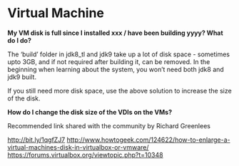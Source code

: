 # Virtual Machine

**My VM disk is full since I installed xxx / have been building yyyy? What do I do?**

The ‘build’ folder in jdk8_tl and jdk9 take up a lot of disk space - sometimes upto 3GB, and if not required after building it, can be removed. In the beginning when learning about the system, you won’t need both jdk8 and jdk9 built. 

If you still need more disk space, use the above solution to increase the size of the disk.

**How do I change the disk size of the VDIs on the VMs?**

Recommended link shared with the community by Richard Greenlees

http://bit.ly/1qgfZJ7
http://www.howtogeek.com/124622/how-to-enlarge-a-virtual-machines-disk-in-virtualbox-or-vmware/
https://forums.virtualbox.org/viewtopic.php?t=10348

